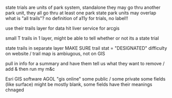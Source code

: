 state trials are units of park system, standalone
they may go thru another park unit, they all go thru at least one park
state park units may overlap
what is "all trails"?
no definition of a11y for trials, no label!!

use their trails layer for data
hit liver service for arcgis

small T trails in 1 layer, might be able to tell whether or not its a state trial

state trails in separate layer
MAKE SURE trail stat = "DESIGNATED"
difficulty on website / trail map is ambiugous, not on GIS

pull in info for a summary and have them tell us what they want to remove / add & then run my m&c


Esri GIS software
AGOL "gis online"
some public / some private
some fields (like surface) might be mostly blank, some fields have their meanings chnaged

